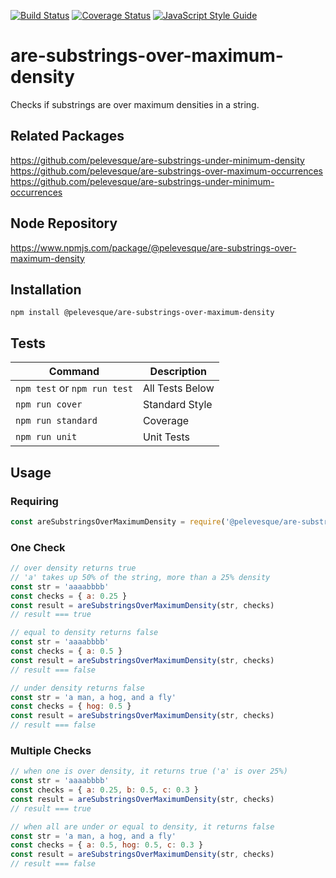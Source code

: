 [![Build Status](https://travis-ci.org/pelevesque/are-substrings-over-maximum-density.svg?branch=master)](https://travis-ci.org/pelevesque/are-substrings-over-maximum-density)
[![Coverage Status](https://coveralls.io/repos/github/pelevesque/are-substrings-over-maximum-density/badge.svg?branch=master)](https://coveralls.io/github/pelevesque/are-substrings-over-maximum-density?branch=master)
[![JavaScript Style Guide](https://img.shields.io/badge/code_style-standard-brightgreen.svg)](https://standardjs.com)

# are-substrings-over-maximum-density

Checks if substrings are over maximum densities in a string.

## Related Packages

https://github.com/pelevesque/are-substrings-under-minimum-density  
https://github.com/pelevesque/are-substrings-over-maximum-occurrences  
https://github.com/pelevesque/are-substrings-under-minimum-occurrences  

## Node Repository

https://www.npmjs.com/package/@pelevesque/are-substrings-over-maximum-density

## Installation

`npm install @pelevesque/are-substrings-over-maximum-density`

## Tests

Command                      | Description
---------------------------- | ------------
`npm test` or `npm run test` | All Tests Below
`npm run cover`              | Standard Style
`npm run standard`           | Coverage
`npm run unit`               | Unit Tests

## Usage

### Requiring

```js
const areSubstringsOverMaximumDensity = require('@pelevesque/are-substrings-over-maximum-density')
```

### One Check

```js
// over density returns true
// 'a' takes up 50% of the string, more than a 25% density
const str = 'aaaabbbb'
const checks = { a: 0.25 }
const result = areSubstringsOverMaximumDensity(str, checks)
// result === true
```

```js
// equal to density returns false
const str = 'aaaabbbb'
const checks = { a: 0.5 }
const result = areSubstringsOverMaximumDensity(str, checks)
// result === false
```

```js
// under density returns false
const str = 'a man, a hog, and a fly'
const checks = { hog: 0.5 }
const result = areSubstringsOverMaximumDensity(str, checks)
// result === false
```

### Multiple Checks

```js
// when one is over density, it returns true ('a' is over 25%)
const str = 'aaaabbbb'
const checks = { a: 0.25, b: 0.5, c: 0.3 }
const result = areSubstringsOverMaximumDensity(str, checks)
// result === true
```

```js
// when all are under or equal to density, it returns false
const str = 'a man, a hog, and a fly'
const checks = { a: 0.5, hog: 0.5, c: 0.3 }
const result = areSubstringsOverMaximumDensity(str, checks)
// result === false
```
